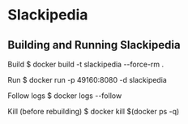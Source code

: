 # Slackipedia

## Building and Running Slackipedia

Build
$ docker build -t slackipedia --force-rm .

Run
$ docker run -p 49160:8080 -d slackipedia

Follow logs
$ docker logs --follow <container-id>

Kill (before rebuilding)
$ docker kill $(docker ps -q)
